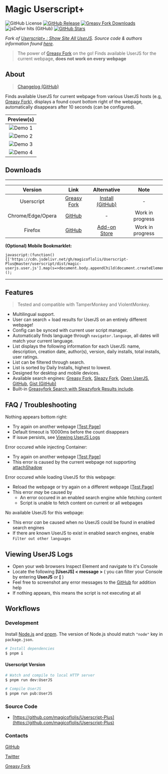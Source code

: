 # Magic Userscript+

![GitHub License](https://img.shields.io/github/license/magicoflolis/Userscript-Plus)
[![GitHub Release](https://img.shields.io/github/release/magicoflolis/Userscript-Plus)](https://github.com/magicoflolis/Userscript-Plus/releases/latest)
[![Greasy Fork Downloads](https://img.shields.io/greasyfork/dt/421603)](https://greasyfork.org/scripts/421603)
![jsDelivr hits (GitHub)](https://img.shields.io/jsdelivr/gh/hm/magicoflolis/Userscript-Plus)
[![GitHub Stars](https://img.shields.io/github/stars/magicoflolis/Userscript-Plus)](https://github.com/magicoflolis/Userscript-Plus/stargazers)

*Fork of [Userscript+ : Show Site All UserJS](https://github.com/jae-jae/Userscript-Plus#userscript). Source code & authors information found [here](https://github.com/jae-jae/Userscript-Plus).*

> The power of [Greasy Fork](https://greasyfork.org) on the go! Finds available UserJS for the current webpage, **does not work on every webpage**

## About

> [Changelog (GitHub)](https://github.com/magicoflolis/Userscript-Plus/releases)

Finds available UserJS for current webpage from various UserJS hosts (e.g, [Greasy Fork](https://greasyfork.org)), displays a found count bottom right of the webpage, automatically disappears after 10 seconds (can be configured).

| Preview(s) |
|:----------:|
|![Demo 1](https://raw.githubusercontent.com/magicoflolis/Userscript-Plus/master/assets/demo4.gif)|
|![Demo 2](https://raw.githubusercontent.com/magicoflolis/Userscript-Plus/master/assets/demo3.gif)|
|![Demo 3](https://raw.githubusercontent.com/magicoflolis/Userscript-Plus/master/assets/demo2.gif)|
|![Demo 4](https://raw.githubusercontent.com/magicoflolis/Userscript-Plus/master/assets/demo1.png)|

## Downloads

***

| Version | Link | Alternative | Note |
|:----------:|:----------:|:----------:|:----------:|
| Userscript | [Greasy Fork](https://greasyfork.org/scripts/421603) | [Install (GitHub)](https://github.com/magicoflolis/Userscript-Plus/releases/latest/download/magic-userjs.user.js) | - |
| Chrome/Edge/Opera | [GitHub](https://github.com/magicoflolis/Userscript-Plus/releases) | - | Work in progress |
| Firefox | [GitHub](https://github.com/magicoflolis/Userscript-Plus/releases) | [Add-on Store](https://addons.mozilla.org/firefox/addon/userscript-plus/) | Work in progress |

**(Optional) Mobile Bookmarklet:**

```JS
javascript:(function(){['https://cdn.jsdelivr.net/gh/magicoflolis/Userscript-Plus@master/userscript/dist/magic-userjs.user.js'].map(s=>document.body.appendChild(document.createElement('script')).src=s)})();
```

***

## Features

> Tested and compatible with TamperMonkey and ViolentMonkey.

* Multilingual support.
* User can search + load results for UserJS on an entirely different webpage!
* Config can be synced with current user script manager.
* Automatically finds language through ``navigator.language``, all dates will match your current language.
* List displays the following information for each UserJS: name, description, creation date, author(s), version, daily installs, total installs, user ratings.
* List can be filtered through search.
* List is sorted by Daily Installs, highest to lowest.
* Designed for desktop and mobile devices.
* Available search engines: [Greasy Fork](https://greasyfork.org), [Sleazy Fork](https://sleazyfork.org), [Open UserJS](https://openuserjs.org), [GitHub](https://github.com/search?l=JavaScript&o=desc&q="==UserScript=="), [Gist (GitHub)](https://gist.github.com/search?l=JavaScript&o=desc&q="==UserScript==")
* Built-in [Greasyfork Search with Sleazyfork Results include](https://greasyfork.org/scripts/23840).

## FAQ / Troubleshooting

Nothing appears bottom right:

* Try again on another webpage [[Test Page](https://google.com)]
* Default timeout is 10000ms before the count disappears
* If issue persists, see [Viewing UserJS Logs](#viewing-userjs-logs)

Error occured while injecting Container:

* Try again on another webpage [[Test Page](https://google.com)]
* This error is caused by the current webpage not supporting [attachShadow](https://developer.mozilla.org/en-US/docs/Web/API/Element/attachShadow)

Error occured while loading UserJS for this webpage:

* Reload the webpage or try again on a different webpage [[Test Page](https://google.com)]
* This error *may* be caused by
  * An error occured in an enabled search engine while fetching content
  * Script is unable to fetch content on current or all webpages

No available UserJS for this webpage:

* This error *can* be caused when no UserJS could be found in enabled search engines
* If there are known UserJS to exist in enabled search engines, enable `Filter out other languages`

## Viewing UserJS Logs

* Open your web browsers Inspect Element and navigate to it's Console
* Locate the following **[UserJS] < message >** ( you can filter your Console by entering **UserJS** or **[** )
* Feel free to screenshot any error messages to the [GitHub](https://github.com/magicoflolis/Userscript-Plus/issues) for addition help
* If nothing appears, this means the script is not executing at all

## Workflows

### Development

Install [Node.js](https://nodejs.org/) and [pnpm](https://pnpm.io/).
The version of Node.js should match `"node"` key in `package.json`.

``` sh
# Install dependencies
$ pnpm i
```

#### Userscript Version

``` sh
# Watch and compile to local HTTP server
$ pnpm run dev:UserJS

# Compile UserJS
$ pnpm run pub:UserJS
```

### Source Code

* [https://github.com/magicoflolis/Userscript-Plus](https://github.com/magicoflolis/Userscript-Plus)

### Contacts

[GitHub](https://github.com/magicoflolis)

[Twitter](https://twitter.com/for_lollipops)

[Greasy Fork](https://greasyfork.org/users/166061)
